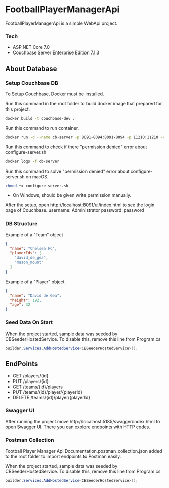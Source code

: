 # FootballPlayerManagerApi

FootballPlayerManagerApi is a simple WebApi project.

### Tech
* ASP.NET Core 7.0
* Couchbase Server Enterprise Edition 7.1.3

## About Database
### Setup Couchbase DB
To Setup Couchbase, Docker must be installed.

Run this command in the root folder to build docker image that prepared for this project.
```bash
docker build -t couchbase-dev .
```

Run this command to run container.
```bash
docker run -d --name cb-server -p 8091-8094:8091-8094 -p 11210:11210 -e COUCHBASE_ADMINISTRATOR_USERNAME=Administrator -e COUCHBASE_ADMINISTRATOR_PASSWORD=password -e COUCHBASE_BUCKET=football-bucket -e COUCHBASE_RBAC_USERNAME=admin -e COUCHBASE_RBAC_PASSWORD=password -e COUCHBASE_RBAC_NAME="admin" -e CLUSTER_NAME=FootballCluster couchbase-dev
```

Run this command to check if there "permission denied" error about configure-server.sh
```bash
docker logs -f cb-server 
```

Run this command to solve "permission denied" error about configure-server.sh on macOS.
```bash
chmod +x configure-server.sh
```
* On Windows, should be given write permission manually.

After the setup, open http://localhost:8091/ui/index.html to see the login page of Couchbase.
username: Administrator
password: password

### DB Structure

Example of a "Team" object
```json
{
  "name": "Chelsea FC",
  "playerIds": [
    "david_de_gea",
    "mason_mount"
  ]
}
```

Example of a "Player" object
```json
{
  "name": "David de Gea",
  "height": 192,
  "age": 32
}
```

### Seed Data On Start

When the project started, sample data was seeded by CBSeederHostedService. To disable this, remove this line from Program.cs

```csharp
builder.Services.AddHostedService<CBSeederHostedService>();
```

## EndPoints
*  GET /players/{id}
*  PUT /players/{id}
*  GET /teams/{id}/players
*  PUT /teams/{id}/player/{playerId}
*  DELETE /teams/{id}/player/{playerId}

### Swagger UI
After running the project move http://localhost:5185/swagger/index.html to open Swagger UI. There you can explore endpoints with HTTP codes.

### Postman Collection
Football Player Manager Api Documentation.postman_collection.json added to the root folder to import endpoints to Postman easily.

When the project started, sample data was seeded by CBSeederHostedService. To disable this, remove this line from Program.cs

```csharp
builder.Services.AddHostedService<CBSeederHostedService>();
```

